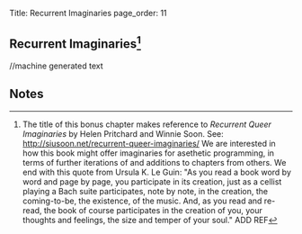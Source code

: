 Title: Recurrent Imaginaries
page_order: 11

## Recurrent Imaginaries[^title]

//machine generated text

## Notes

[^title]: The title of this bonus chapter makes reference to *Recurrent Queer Imaginaries* by Helen Pritchard and Winnie Soon. See: http://siusoon.net/recurrent-queer-imaginaries/ 
We are interested in how this book might offer imaginaries for asethetic programming, in terms of further iterations of and additions to chapters from others. We end with this quote from Ursula K. Le Guin: 
"As you read a book word by word and page by page, you participate in its creation, just as a cellist playing a Bach suite participates, note by note, in the creation, the coming-to-be, the existence, of the music. And, as you read and re-read, the book of course participates in the creation of you, your thoughts and feelings, the size and temper of your soul." ADD REF
